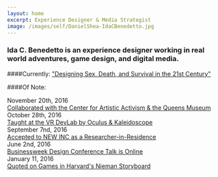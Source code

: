 ```yaml
---
layout: home
excerpt: Experience Designer & Media Strategist
image: /images/self/DanielShea-IdaCBenedetto.jpg
---
```

### Ida C. Benedetto is an experience designer working in real world adventures, game design, and digital media.  
   
####Currently: 
["Designing Sex, Death, and Survival in the 21st Century"](/2016/04/sex-death-survival/)  

####Of Note:

<span class="post-date">November 20th, 2016</span>   
[Collaborated with the Center for Artistic Activism & the Queens Museum](http://hyperallergic.com/340287/letters-from-home-to-donald-trump/)   
<span class="post-date">October 28th, 2016</span>   
[Taught at the VR DevLab by Oculus & Kaleidoscope](http://kaleidovr.com/2016devlab)   
<span class="post-date">September 7nd, 2016</span>  
[Accepted to NEW INC as a Researcher-in-Residence](http://www.newinc.org/blog-post/new-inc-year-3)  
<span class="post-date">June 2nd, 2016</span>  
[Businessweek Design Conference Talk is Online](http://www.bloomberg.com/news/videos/2016-06-02/bloomberg-businessweek-design-2016-ida-benedetto)   
<span class="post-date">January 11, 2016</span>    
[Quoted on Games in Harvard's Nieman Storyboard](http://niemanstoryboard.org/stories/harnessing-the-power-of-video-games-for-journalism/) 



